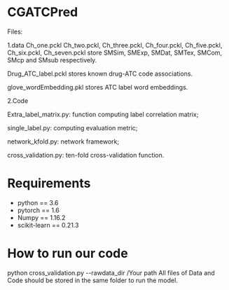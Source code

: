 # CGATCPred
Files:

1.data
Ch_one.pckl Ch_two.pckl, Ch_three.pckl, Ch_four.pckl, Ch_five.pckl, Ch_six.pckl, Ch_seven.pckl store SMSim, SMExp, SMDat, SMTex, SMCom, SMcp and SMsub respectively.

Drug_ATC_label.pckl stores known drug-ATC code associations.

glove_wordEmbedding.pkl stores ATC label word embeddings.

2.Code

Extra_label_matrix.py: function computing label correlation matrix;

single_label.py: computing evaluation metric;

network_kfold.py: network framework;

cross_validation.py: ten-fold cross-validation function.

# Requirements
* python == 3.6
* pytorch == 1.6
* Numpy == 1.16.2
* scikit-learn == 0.21.3

# How to run our code
python cross_validation.py --rawdata_dir /Your path
All files of Data and Code should be stored in the same folder to run the model.
